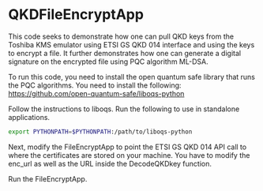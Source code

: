 # QKDFileEncryptApp
This code seeks to demonstrate how one can pull QKD keys from the Toshiba KMS emulator using ETSI GS QKD 014 interface and using the keys to encrypt a file. It further demonstrates how one can generate a digital signature on the encrypted file using PQC algorithm ML-DSA.

To run this code, you need to install the open quantum safe library that runs the PQC algorithms. You need to install the following:
https://github.com/open-quantum-safe/liboqs-python

Follow the instructions to liboqs. Run the following to use in standalone applications.
```bash
export PYTHONPATH=$PYTHONPATH:/path/to/liboqs-python
```

Next, modify the FileEncryptApp to point the ETSI GS QKD 014 API call to where the certificates are stored on your machine. You have to modify the enc_url as well as the URL inside the DecodeQKDkey function.

Run the FileEncryptApp.
